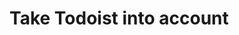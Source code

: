 # Take Todoist into account

<!-- #p1 -->

<!-- {BearID:585B1A2B-4855-4A4B-A3DE-3C7A792FC301-15261-00002873CB1DBBC4} -->
